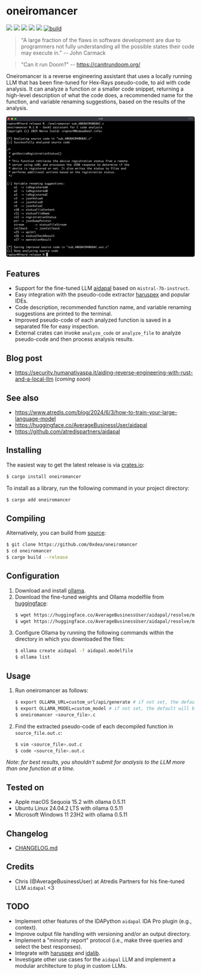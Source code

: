 # oneiromancer

[![](https://img.shields.io/github/stars/0xdea/oneiromancer.svg?style=flat&color=yellow)](https://github.com/0xdea/oneiromancer)
[![](https://img.shields.io/crates/v/oneiromancer?style=flat&color=green)](https://crates.io/crates/oneiromancer)
[![](https://img.shields.io/crates/d/oneiromancer?style=flat&color=red)](https://crates.io/crates/oneiromancer)
[![](https://img.shields.io/badge/twitter-%400xdea-blue.svg)](https://twitter.com/0xdea)
[![](https://img.shields.io/badge/mastodon-%40raptor-purple.svg)](https://infosec.exchange/@raptor)
[![build](https://github.com/0xdea/oneiromancer/actions/workflows/build.yml/badge.svg)](https://github.com/0xdea/oneiromancer/actions/workflows/build.yml)

> "A large fraction of the flaws in software development are due to programmers not fully understanding all the possible
> states their code may execute in." -- John Carmack

> "Can it run Doom?" -- <https://canitrundoom.org/>

Oneiromancer is a reverse engineering assistant that uses a locally running LLM that has been fine-tuned for Hex-Rays
pseudo-code, to aid with code analysis. It can analyze a function or a smaller code snippet, returning a high-level
description of what the code does, a recommended name for the function, and variable renaming suggestions, based on the
results of the analysis.

![](https://raw.githubusercontent.com/0xdea/oneiromancer/master/.img/screen01.png)

## Features

* Support for the fine-tuned LLM [aidapal](https://huggingface.co/AverageBusinessUser/aidapal) based on
  `mistral-7b-instruct`.
* Easy integration with the pseudo-code extractor [haruspex](https://github.com/0xdea/haruspex) and popular IDEs.
* Code description, recommended function name, and variable renaming suggestions are printed to the terminal.
* Improved pseudo-code of each analyzed function is saved in a separated file for easy inspection.
* External crates can invoke `analyze_code` or `analyze_file` to analyze pseudo-code and then process analysis results.

## Blog post

* <https://security.humanativaspa.it/aiding-reverse-engineering-with-rust-and-a-local-llm> (*coming soon*)

## See also

* <https://www.atredis.com/blog/2024/6/3/how-to-train-your-large-language-model>
* <https://huggingface.co/AverageBusinessUser/aidapal>
* <https://github.com/atredispartners/aidapal>

## Installing

The easiest way to get the latest release is via [crates.io](https://crates.io/crates/oneiromancer):

```sh
$ cargo install oneiromancer
```

To install as a library, run the following command in your project directory:

```sh
$ cargo add oneiromancer
```

## Compiling

Alternatively, you can build from [source](https://github.com/0xdea/oneiromancer):

```sh
$ git clone https://github.com/0xdea/oneiromancer
$ cd oneiromancer
$ cargo build --release
```

## Configuration

1. Download and install [ollama](https://ollama.com/).
2. Download the fine-tuned weights and Ollama modelfile from [huggingface](https://huggingface.co/):
   ```sh
   $ wget https://huggingface.co/AverageBusinessUser/aidapal/resolve/main/aidapal-8k.Q4_K_M.gguf
   $ wget https://huggingface.co/AverageBusinessUser/aidapal/resolve/main/aidapal.modelfile
   ```
3. Configure Ollama by running the following commands within the directory in which you downloaded the files:
   ```sh
   $ ollama create aidapal -f aidapal.modelfile
   $ ollama list
   ```

## Usage

1. Run oneiromancer as follows:
   ```sh
   $ export OLLAMA_URL=custom_url/api/generate # if not set, the default will be used
   $ export OLLAMA_MODEL=custom_model # if not set, the default will be used
   $ oneiromancer <source_file>.c
   ```
2. Find the extracted pseudo-code of each decompiled function in `source_file.out.c`:
   ```sh
   $ vim <source_file>.out.c
   $ code <source_file>.out.c
   ```

*Note: for best results, you shouldn't submit for analysis to the LLM more than one function at a time.*

## Tested on

* Apple macOS Sequoia 15.2 with ollama 0.5.11
* Ubuntu Linux 24.04.2 LTS with ollama 0.5.11
* Microsoft Windows 11 23H2 with ollama 0.5.11

## Changelog

* [CHANGELOG.md](CHANGELOG.md)

## Credits

* Chris (@AverageBusinessUser) at Atredis Partners for his fine-tuned LLM `aidapal` <3

## TODO

* Implement other features of the IDAPython `aidapal` IDA Pro plugin (e.g., context).
* Improve output file handling with versioning and/or an output directory.
* Implement a "minority report" protocol (i.e., make three queries and select the best responses).
* Integrate with [haruspex](https://github.com/0xdea/haruspex) and [idalib](https://github.com/binarly-io/idalib).
* Investigate other use cases for the `aidapal` LLM and implement a modular architecture to plug in custom LLMs.
